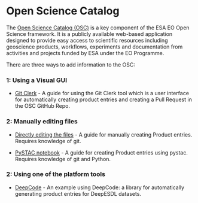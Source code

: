 # Open Science Catalog

The [Open Science Catalog (OSC)](https://opensciencedata.esa.int/) is a key component of the ESA EO Open Science framework. It is a publicly available web-based application designed to provide easy access to scientific resources including geoscience products, workflows, experiments and documentation from activities and projects funded by ESA under the EO Programme. 


There are three ways to add information to the OSC:

### 1: Using a Visual GUI

- [Git Clerk](./git_clerk_example.md) - A guide for using the Git Clerk tool which is a user interface for automatically creating product entries and creating a Pull Request in the OSC GitHub Repo.

### 2: Manually editing files
- [Directly editing the files](./osc_pr_manual.ipynb) - A guide for manually creating Product entries. Requires knowledge of git.

- [PySTAC notebook](./osc_pr_pystac.ipynb) - A guide for creating Product entries using pystac. Requires knowledge of git and Python.

### 2: Using one of the platform tools
- [DeepCode](./deepcode_example.md) - An example using DeepCode: a library for automatically generating product entries for DeepESDL datasets.
